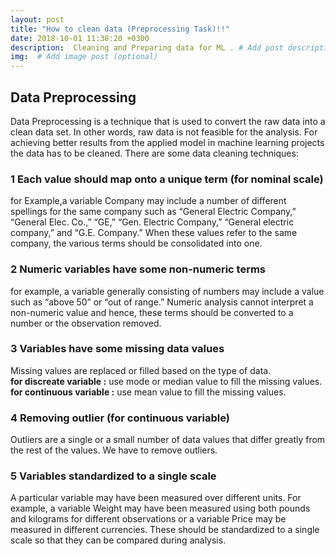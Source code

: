 ```yaml
---
layout: post
title: "How to clean data (Preprocessing Task)!!"
date: 2018-10-01 11:38:20 +0300
description:  Cleaning and Preparing data for ML . # Add post description (optional)
img:  # Add image post (optional)
---
```


## Data Preprocessing

Data Preprocessing is a technique that is used to convert the raw data into a clean data set. In other words, raw data is not feasible for the analysis. For achieving better results from the applied model in machine learning projects the data has to be cleaned.
There are some data cleaning techniques:

### 1 Each value should map onto a unique term (for nominal scale)

for Example,a variable Company may include a number of different spellings for the same company such as “General Electric Company,” “General Elec. Co.,” “GE,” “Gen. Electric Company,” “General electric company,” and “G.E. Company.” When these values refer to the same company, the various terms should be consolidated into one.

### 2 Numeric variables have some non-numeric terms

for example, a variable generally consisting of numbers may include a value such as “above 50” or “out of range.” Numeric analysis cannot interpret a non-numeric value and hence, these terms should be converted to a number or the observation removed.

### 3 Variables have some missing data values

Missing values are replaced or filled based on the type of data.  
**for discreate variable :** use mode or median value to fill the missing values.  
**for continuous variable :** use mean value to fill the missing values.

### 4 Removing outlier (for continuous variable)

Outliers are a single or a small number of data values that differ greatly from the rest of the values. We have to remove outliers.

### 5 Variables standardized to a single scale

A particular variable may have been measured over different units.
For example, a variable Weight may have been measured using both pounds and kilograms for different observations or a variable Price may be measured in different currencies. These should be standardized to a single scale so that they can be compared during analysis.
